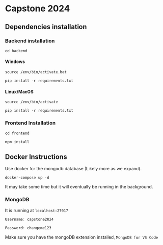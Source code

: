 # Capstone 2024

## Dependencies installation

### Backend installation

`cd backend`

#### Windows

`source /env/bin/activate.bat`

`pip install -r requirements.txt`

#### Linux/MacOS

`source /env/bin/activate`

`pip install -r requirements.txt`

### Frontend Installation

`cd frontend`

`npm install`

## Docker Instructions

Use docker for the mongodb database (Likely more as we expand).

`docker-compose up -d`

It may take some time but it will eventually be running in the background.

### MongoDB

It is running at `localhost:27017`

`Username: capstone2024`

`Password: changeme123`

Make sure you have the mongoDB extension installed, `MongoDB for VS Code`
